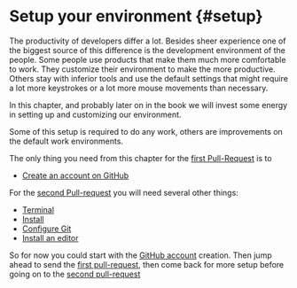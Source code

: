 # Setup your environment {#setup}

The productivity of developers differ a lot. Besides sheer experience one of the biggest source of this difference is the development environment of the people. Some people use products that make them much more comfortable to work. They customize their environment to make the more productive. Others stay with inferior tools and use the default settings that might require a lot more keystrokes or a lot more mouse movements than necessary.

In this chapter, and probably later on in the book we will invest some energy in setting up and customizing our environment.

Some of this setup is required to do any work, others are improvements on the default work environments.

The only thing you need from this chapter for the [first Pull-Request](#first-pull-request) is to 

* [Create an account on GitHub](#github-account)

For the [second Pull-request](#second-pull-request) you will need several other things:

* [Terminal](#terminal)
* [Install](#install-git)
* [Configure Git](#configure-git)
* [Install an editor](#install-editor)

So for now you could start with the [GitHub account](#github-account) creation. Then jump ahead to send the [first pull-request](#first-pull-request), then come back for more setup before going on to the [second pull-request](#second-pull-request)

